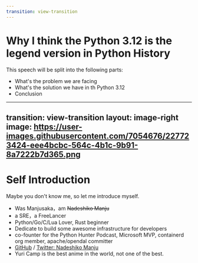 ```yaml
---
transition: view-transition
---
```

# Why I think the Python 3.12 is the legend version in Python History

This speech will be split into the following parts:

<v-clicks>

- What's the problem we are facing
- What's the solution we have in th Python 3.12
- Conclusion

</v-clicks>

---
transition: view-transition
layout: image-right
image: https://user-images.githubusercontent.com/7054676/227723424-eee4bcbc-564c-4b1c-9b91-8a7222b7d365.png
---

# Self Introduction

Maybe you don't know me, so let me introduce myself.

<v-clicks>

- Was Manjusaka，am ~~Nadeshiko Manju~~
- a SRE，a FreeLancer
- Python/Go/C/Lua Lover, Rust beginner
- Dedicate to build some awesome infrastructure for developers
- co-founter for the Python Hunter Podcast, Microsoft MVP, containerd org member, apache/opendal committer
- [GitHub](https://github.com/Zheaoli) / [Twitter: Nadeshiko Manju](https://twitter.com/Manjusaka_Lee)
- Yuri Camp is the best anime in the world, not one of the best.

</v-clicks>

